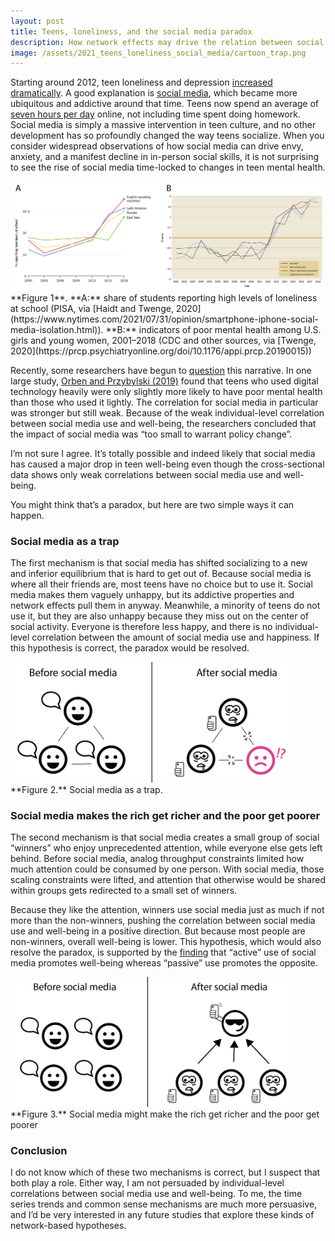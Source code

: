 ```yaml
---
layout: post
title: Teens, loneliness, and the social media paradox
description: How network effects may drive the relation between social media and teen mental health
image: /assets/2021_teens_loneliness_social_media/cartoon_trap.png
---
```


Starting around 2012, teen loneliness and depression [increased dramatically](https://prcp.psychiatryonline.org/doi/10.1176/appi.prcp.20190015). A good explanation is [social media](https://www.nytimes.com/2021/07/31/opinion/smartphone-iphone-social-media-isolation.html), which became more ubiquitous and addictive around that time. Teens now spend an average of [seven hours per day](https://www.cnn.com/2019/10/29/health/common-sense-kids-media-use-report-wellness/index.html) online, not including time spent doing homework. Social media is simply a massive intervention in teen culture, and no other development has so profoundly changed the way teens socialize. When you consider widespread observations of how social media can drive envy, anxiety, and a manifest decline in in-person social skills, it is not surprising to see the rise of social media time-locked to changes in teen mental health.


<div class="wrapper">
  <img src='/assets/2021_teens_loneliness_social_media/trends.png' class="inner" style="position:relative border: #222 2px solid; max-width:100%;" >
  <div class="caption">**Figure 1**. **A:** share of students reporting high levels of loneliness at school (PISA, via [Haidt and Twenge, 2020](https://www.nytimes.com/2021/07/31/opinion/smartphone-iphone-social-media-isolation.html)). **B:** indicators of poor mental health among U.S. girls and young women, 2001–2018 (CDC and other sources, via [Twenge, 2020](https://prcp.psychiatryonline.org/doi/10.1176/appi.prcp.20190015))
  </div>
</div>


Recently, some researchers have begun to [question](https://www.nytimes.com/2020/01/17/technology/kids-smartphones-depression.html) this narrative. In one large study, [Orben and Przybylski (2019)](https://www.nature.com/articles/s41562-018-0506-1) found that teens who used digital technology heavily were only slightly more likely to have poor mental health than those who used it lightly. The correlation for social media in particular was stronger but still weak. Because of the weak individual-level correlation between social media use and well-being, the researchers concluded that the impact of social media was “too small to warrant policy change”.

I’m not sure I agree. It’s totally possible and indeed likely that social media has caused a major drop in teen well-being even though the cross-sectional data shows only weak correlations between social media use and well-being. 

You might think that’s a paradox, but here are two simple ways it can happen.

### Social media as a trap
The first mechanism is that social media has shifted socializing to a new and inferior equilibrium that is hard to get out of. Because social media is where all their friends are, most teens have no choice but to use it. Social media makes them vaguely unhappy, but its addictive properties and network effects pull them in anyway. Meanwhile, a minority of teens do not use it, but they are also unhappy because they miss out on the center of social activity. Everyone is therefore less happy, and there is no individual-level correlation between the amount of social media use and happiness. If this hypothesis is correct, the paradox would be resolved.


<div class="wrapper">
  <img src='/assets/2021_teens_loneliness_social_media/cartoon_trap.png' class="inner" style="position:relative border: #222 2px solid; max-width:90%;" >
  <div class="caption">**Figure 2.** Social media as a trap.
  </div>
</div>

### Social media makes the rich get richer and the poor get poorer
The second mechanism is that social media creates a small group of social “winners” who enjoy unprecedented attention, while everyone else gets left behind. Before social media, analog throughput constraints limited how much attention could be consumed by one person. With social media, those scaling constraints were lifted, and attention that otherwise would be shared within groups gets redirected to a small set of winners. 

Because they like the attention, winners use social media just as much if not more than the non-winners, pushing the correlation between social media use and well-being in a positive direction. But because most people are non-winners, overall well-being is lower. This hypothesis, which would also resolve the paradox, is supported by the [finding](https://spssi.onlinelibrary.wiley.com/doi/10.1111/sipr.12033) that “active” use of social media promotes well-being whereas “passive” use promotes the opposite.


<div class="wrapper">
  <img src='/assets/2021_teens_loneliness_social_media/cartoon_rich.png' class="inner" style="position:relative border: #222 2px solid; max-width:90%;" >
  <div class="caption">**Figure 3.** Social media might make the rich get richer and the poor get poorer
  </div>
</div>


### Conclusion
I do not know which of these two mechanisms is correct, but I suspect that both play a role. Either way, I am not persuaded by individual-level correlations between social media use and well-being. To me, the time series trends and common sense mechanisms are much more persuasive, and I’d be very interested in any future studies that explore these kinds of network-based hypotheses.
